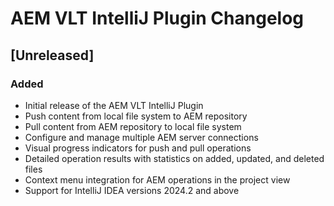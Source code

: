 <!-- Keep a Changelog guide -> https://keepachangelog.com -->

# AEM VLT IntelliJ Plugin Changelog

## [Unreleased]
[1.0.0]: https://github.com/koha26/aem-vlt-intellij-plugin/tree/v1.0.0
### Added
- Initial release of the AEM VLT IntelliJ Plugin
- Push content from local file system to AEM repository
- Pull content from AEM repository to local file system
- Configure and manage multiple AEM server connections
- Visual progress indicators for push and pull operations
- Detailed operation results with statistics on added, updated, and deleted files
- Context menu integration for AEM operations in the project view
- Support for IntelliJ IDEA versions 2024.2 and above
